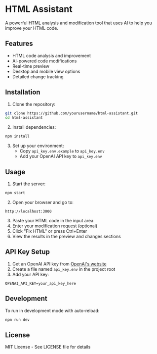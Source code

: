 # HTML Assistant

A powerful HTML analysis and modification tool that uses AI to help you improve your HTML code.

## Features

- HTML code analysis and improvement
- AI-powered code modifications
- Real-time preview
- Desktop and mobile view options
- Detailed change tracking

## Installation

1. Clone the repository:
```bash
git clone https://github.com/yourusername/html-assistant.git
cd html-assistant
```

2. Install dependencies:
```bash
npm install
```

3. Set up your environment:
   - Copy `api_key.env.example` to `api_key.env`
   - Add your OpenAI API key to `api_key.env`

## Usage

1. Start the server:
```bash
npm start
```

2. Open your browser and go to:
```
http://localhost:3000
```

3. Paste your HTML code in the input area
4. Enter your modification request (optional)
5. Click "Fix HTML" or press Ctrl+Enter
6. View the results in the preview and changes sections

## API Key Setup

1. Get an OpenAI API key from [OpenAI's website](https://platform.openai.com/api-keys)
2. Create a file named `api_key.env` in the project root
3. Add your API key:
```
OPENAI_API_KEY=your_api_key_here
```

## Development

To run in development mode with auto-reload:
```bash
npm run dev
```

## License

MIT License - See LICENSE file for details 